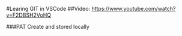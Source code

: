 #Learing GIT in VSCode
##Video: https://www.youtube.com/watch?v=F2DBSH2VoHQ

###PAT Create and stored locally
